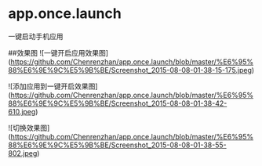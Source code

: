 # app.once.launch
一键启动手机应用

##效果图
![一键开启应用效果图]
(https://github.com/Chenrenzhan/app.once.launch/blob/master/%E6%95%88%E6%9E%9C%E5%9B%BE/Screenshot_2015-08-08-01-38-15-175.jpeg)

![添加应用到一键开启效果图]
(https://github.com/Chenrenzhan/app.once.launch/blob/master/%E6%95%88%E6%9E%9C%E5%9B%BE/Screenshot_2015-08-08-01-38-42-610.jpeg)

![切换效果图]
(https://github.com/Chenrenzhan/app.once.launch/blob/master/%E6%95%88%E6%9E%9C%E5%9B%BE/Screenshot_2015-08-08-01-38-55-802.jpeg)
